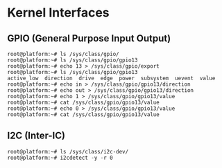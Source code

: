 Kernel Interfaces
==

## GPIO (General Purpose Input Output)

    root@platform:~# ls /sys/class/gpio/
    root@platform:~# ls /sys/class/gpio/gpio13
    root@platform:~# echo 13 > /sys/class/gpio/export
    root@platform:~# ls /sys/class/gpio/gpio13
    active_low  direction  drive  edge  power  subsystem  uevent  value
    root@platform:~# echo in > /sys/class/gpio/gpio13/direction
    root@platform:~# echo out > /sys/class/gpio/gpio13/direction
    root@platform:~# echo 1 > /sys/class/gpio/gpio13/value
    root@platform:~# cat /sys/class/gpio/gpio13/value    
    root@platform:~# echo 0 > /sys/class/gpio/gpio13/value
    root@platform:~# cat /sys/class/gpio/gpio13/value

## I2C (Inter-IC)

    root@platform:~# ls /sys/class/i2c-dev/
    root@platform:~# i2cdetect -y -r 0
